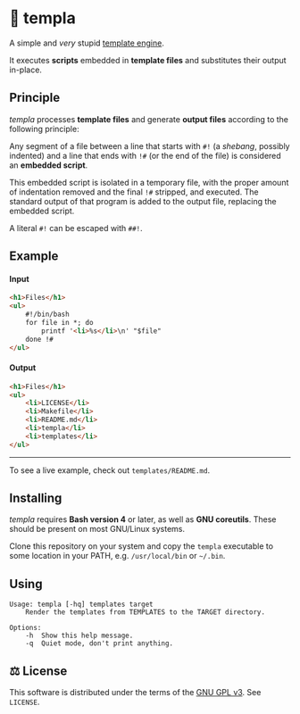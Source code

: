 # :watermelon: templa

A simple and *very* stupid [template engine](https://en.wikipedia.org/wiki/Template_processor).

It executes **scripts** embedded in **template files** and substitutes their output in-place.

## Principle

*templa* processes **template files** and generate **output files** according to the following principle:

Any segment of a file between a line that starts with `#!` (a *shebang*, possibly indented) and a line that ends with `!#` (or the end of the file) is considered an **embedded script**.

This embedded script is isolated in a temporary file, with the proper amount of indentation removed and the final `!#` stripped, and executed. The standard output of that program is added to the output file, replacing the embedded script.

A literal `#!` can be escaped with `##!`.

## Example

#### Input
```html
<h1>Files</h1>
<ul>
    #!/bin/bash
    for file in *; do
        printf '<li>%s</li>\n' "$file"
    done !#
</ul>
```

#### Output
```html
<h1>Files</h1>
<ul>
    <li>LICENSE</li>
    <li>Makefile</li>
    <li>README.md</li>
    <li>templa</li>
    <li>templates</li>
</ul>
```

----------

To see a live example, check out `templates/README.md`.

## Installing

*templa* requires **Bash version 4** or later, as well as **GNU coreutils**. These should be present on most GNU/Linux systems.

Clone this repository on your system and copy the `templa` executable to some location in your PATH, e.g. `/usr/local/bin` or `~/.bin`.

## Using

    Usage: templa [-hq] templates target
        Render the templates from TEMPLATES to the TARGET directory.
    
    Options:
        -h  Show this help message.
        -q  Quiet mode, don't print anything.

## :balance_scale: License

This software is distributed under the terms of the [GNU GPL v3](https://www.gnu.org/licenses/).  See `LICENSE`.
